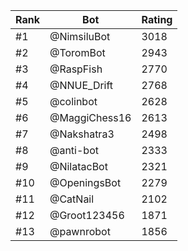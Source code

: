 Rank|Bot|Rating
---|---|---
#1|@NimsiluBot|3018
#2|@ToromBot|2943
#3|@RaspFish|2770
#4|@NNUE_Drift|2768
#5|@colinbot|2628
#6|@MaggiChess16|2613
#7|@Nakshatra3|2498
#8|@anti-bot|2333
#9|@NilatacBot|2321
#10|@OpeningsBot|2279
#11|@CatNail|2102
#12|@Groot123456|1871
#13|@pawnrobot|1856
